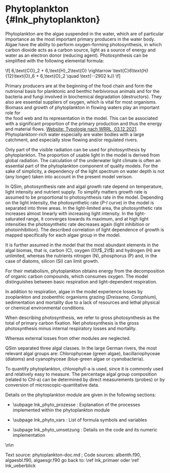 Phytoplankton {#lnk_phytoplankton}
================

Phytoplankton are the algae suspended in the water, which are of particular 
importance as the most important primary producers in the water body. Algae 
have the ability to perform oxygen-forming photosynthesis, in which 
carbon dioxide acts as a carbon source, light as a source of energy and 
water as an electron donor (reducing agent). Photosynthesis can be 
simplified with the following elemental formula:

\f[
 6\,\text{CO}_2 + 6\,\text{H}_2\text{O} \rightarrow \text{C}_6\text{H}_{12}\text{O}_6 + 6\,\text{O}_2 \quad \text{--2902 kJ}
\f]

Primary producers are at the beginning of the food chain and form the nutrional 
basis for planktonic and benthic herbivorous animals and for the bacteria and 
fungi involved in biochemical degradation (destructors). They also are essential
suppliers of oxygen, which is vital for most organisms. 
Biomass and growth of phytoplankton in flowing waters play an important role for  
the food web and its representation in the model. 
This can be associated with a significant proportion of the primary production 
and thus the energy and material flows. 
<a href="https://www.gewaesser-bewertung.de/index.php?article_id=460&clang=0}{www.gewaesser-bewertung.de"> Website: Typologie nach WRRL, 03.12.2021</a>. 
Phytoplanktonr-rich water especially are water bodies with a large catchment, 
and especially slow flowing and/or regulated rivers.

Only part of the visible radiation can be used for photosynthesis by 
phytoplankton. The proportion of usable light in the model is derived from 
global radiation. The calculation of the underwater light climate is often an
essential part of the phytoplankton component of quality models. 
For the sake of simplicity, a dependency of the light spectrum on water depth 
is not (any longer) taken into account in the present model verison. 

In QSim, photosynthesis rate and algal growth rate depend on temperature, 
light intensity and nutrient supply. To simplify matters growth rate is assumed 
to be proportional to photosynthesis rate in the model. Depending on the light
intensity, the photosynthetic rate (_P-I_ curve) in the model is separated into 
three areas. In the light-limited area, the photosynthetic rate increases almost
linearly with increasing light intensity. In the light-saturated range, it 
converges towards its maximum, and at high light intensities the photosynthetic 
rate decreases again (light inhibition or photoinhibition). The described 
correlation of light dependence of growth is mapped specifically for each algae 
group in the model.

It is further assumed in the model that the most abundant elements in the algal 
biomas, that is, carbon (C), oxygen (O\f$_2\f$) and hydrogen (H) are unlimited, 
whereas the nutrients nitrogen (N), phosphorus (P) and, in the case of diatoms, silicon (Si) can limit growth. 

For their metabolism, phytoplankton obtains energy from the decomposition of 
organic carbon compounds, which consumes oxygen. The model distinguishes between 
basic respiration and light-dependent respiration.

In addition to respiration, algae in the model experience losses by 
zooplankton and zoobenthic organisms grazing (*Dreissena*, *Corophium*), 
sedimentation and mortality due to a lack of resources and lethal physical or 
chemical environmental conditions.

When describing photosynthesis, we refer to gross photosynthesis as the total 
of primary carbon fixation. Net photosynthesis is the gross photosynthesis 
minus internal respiratory losses and mortality.
<!-- (Wirklich inklusive der Mortalität? Das höre ich so zum ersten 
Mal.) -->
Whereas external losses from other modules are neglected.

QSim separated three algal classes. In the large German rivers, the most 
relevant algal groups are: Chlorophyceae (green algae), bacillariophyceae 
(diatoms) and cyanophyceae (blue-green algae or cyanobacteria).

To quantify phytoplankton, chlorophyll-a is used, since it is commonly used 
and relatively easy to measure. The percentage algal group composition (related 
to Chl-a) can be determined by direct measurements (probes) or by 
conversion of microscopic-quantitative data. 

Details on the phytoplankton module are given in the following sections:

- \subpage lnk_phyto_prozesse : Explanation of the processes implemented 
   within the phytoplankton module

- \subpage lnk_phyto_vars : List of formula symbols and variables

- \subpage lnk_phyto_umsetzung : Details on the code and its numeric 
   implementation 

\n\n

Text source: phytoplankton-doc.md ; Code sources: albenth.f90, algaesbl.f90,
algaesgr.f90
go back to: \ref lnk_primaer oder \ref lnk_ueberblick
